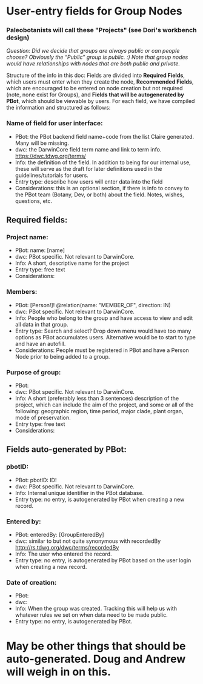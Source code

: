 # User-entry fields for Group Nodes
### Paleobotanists will call these "Projects" (see Dori's workbench design)
  
 *Question: Did we decide that groups are always public or can people choose? Obviously the “Public” group is public. :)
Note that group nodes would have relationships with nodes that are both public and private.*

Structure of the info in this doc: Fields are divided into **Required Fields**, which users must enter when they create the node, **Recommended Fields**, which are encouraged to be entered on node creation but not required (note, none exist for Groups), and **Fields that will be autogenerated by PBot**, which should be viewable by users. For each field, we have compiled the information and structured as follows:
 
### Name of field for user interface: 
* PBot: the PBot backend field name+code from the list Claire generated. Many will be missing.
* dwc: the DarwinCore field term name and link to term info. https://dwc.tdwg.org/terms/ 
* Info: the definition of the field. In addition to being for our internal use, these will serve as the draft for later definitions used in the guidelines/tutorials for users. 
* Entry type: describe how users will enter data into the field
* Considerations: this is an optional section, if there is info to convey to the PBot team (Botany, Dev, or both) about the field. Notes, wishes, questions, etc. 

## Required fields:
 
### Project name:
* PBot: name: [name]
* dwc: PBot specific. Not relevant to DarwinCore.
* Info: A short, descriptive name for the project
* Entry type: free text
* Considerations: 
 
### Members:
* PBot: [Person!]! @relation(name: "MEMBER_OF", direction: IN)
* dwc: PBot specific. Not relevant to DarwinCore.
* Info: People who belong to the group and have access to view and edit all data in that group.
* Entry type: Search and select? Drop down menu would have too many options as PBot accumulates users. Alternative would be to start to type and have an autofill.
* Considerations: People must be registered in PBot and have a Person Node prior to being added to a group.

### Purpose of group:
* PBot:
* dwc: PBot specific. Not relevant to DarwinCore.
* Info: A short (preferably less than 3 sentences) description of the project, which can include the aim of the project, and some or all of the following: geographic region, time period, major clade, plant organ, mode of preservation.
* Entry type: free text
* Considerations:

## Fields auto-generated by PBot:
 
### pbotID:
* PBot: pbotID: ID!
* dwc: PBot specific. Not relevant to DarwinCore. 
* Info: Internal unique identifier in the PBot database. 
* Entry type: no entry, is autogenerated by PBot when creating a new record.
 
### Entered by:
* PBot: enteredBy: [GroupEnteredBy]
* dwc: similar to but not quite synonymous with recordedBy http://rs.tdwg.org/dwc/terms/recordedBy
* Info: The user who entered the record.
* Entry type: no entry, is autogenerated by PBot based on the user login when creating a new record.

### Date of creation:
* PBot: 
* dwc: 
* Info: When the group was created. Tracking this will help us with whatever rules we set on when data need to be made public.
* Entry type: no entry, is autogenerated by PBot.

# May be other things that should be auto-generated. Doug and Andrew will weigh in on this.
